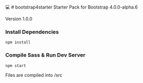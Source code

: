 :computer: # bootstrap4starter
Starter Pack for Bootstrap 4.0.0-alpha.6

Version 1.0.0

### Install Dependencies ###

`npm install`



### Compile Sass & Run Dev Server ###

`npm start`

Files are compiled into /src
